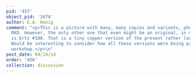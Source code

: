 ```yaml
---
pid: '457'
object_pid: '3474'
author: E.A. Honig
comment: "<p>This is a picture with many, many copies and variants, photos at the
  RKD. However, the only other one that even might be an original, in my opinion,
  is Ertz #108. That is a tiny copper version of the present rather large one on panel.
  Would be interesting to consider how all these versions were being produced in the
  workshop.</p>\n"
post_date: 04/19/14
order: '456'
collection: discussion
---
```

